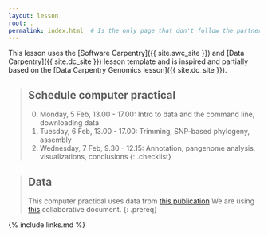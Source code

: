 ```yaml
---
layout: lesson
root: .
permalink: index.html  # Is the only page that don't follow the partner /:path/index.html
---
```


This lesson uses the
[Software Carpentry]({{ site.swc_site }}) and
[Data Carpentry]({{ site.dc_site }}) lesson template and is inspired
and partially based on the [Data Carpentry Genomics lesson]({{ site.dc_site }}).


> ## Schedule computer practical
>
> 0.  Monday, 5 Feb, 13.00 - 17.00: Intro to data and the command line, downloading data
> 1.  Tuesday, 6 Feb, 13.00 - 17.00: Trimming, SNP-based phylogeny, assembly
> 2.  Wednesday, 7 Feb, 9.30 - 12.15: Annotation, pangenome analysis, visualizations, conclusions
{: .checklist}

> ## Data
>
> This computer practical uses data from [this publication](https://bmcinfectdis.biomedcentral.com/articles/10.1186/1471-2334-13-110)
> We are using [this](https://docs.google.com/document/d/104CFY2ZpEC4onLIgoTVnfnD0C0agW5C_LH7Wpzgx6no/edit?usp=sharing) collaborative document.
{: .prereq}


{% include links.md %}
